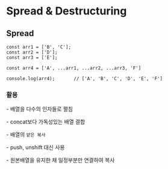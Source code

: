 # Spread & Destructuring

## Spread

```
const arr1 = ['B', 'C'];
const arr2 = ['D'];
const arr3 = ['E'];

const arr4 = ['A', ...arr1, ...arr2, ...arr3, 'F']

console.log(arr4);       // ['A', 'B', 'C', 'D', 'E', 'F']
```

### 활용

\- 배열을 다수의 인자들로 펼침

\- concat보다 가독성있는 배열 결합

\- 배열의 `얕은 복사`

\- push, unshift 대신 사용

\- 원본배열을 유지한 채 일정부분만 연결하여 복사
